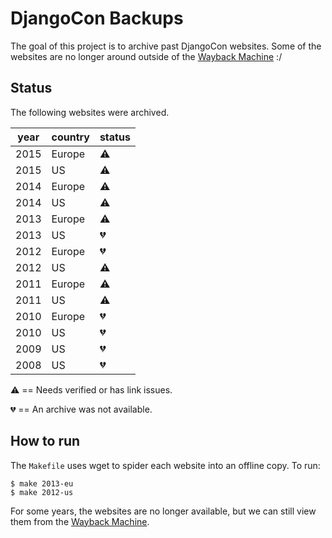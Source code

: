 # DjangoCon Backups

The goal of this project is to archive past DjangoCon websites. Some of the websites are no longer around outside of the [Wayback Machine](https://archive.org/) :/


## Status

The following websites were archived.

| year | country | status |
| :---: | :--- | :--- |
| 2015 | Europe | :warning: |
| 2015 | US | :warning: |
| 2014 | Europe | :warning: |
| 2014 | US | :warning: |
| 2013 | Europe | :warning: |
| 2013 | US | :broken_heart: |
| 2012 | Europe | :broken_heart: |
| 2012 | US | :warning: |
| 2011 | Europe | :warning: |
| 2011 | US | :warning: |
| 2010 | Europe | :broken_heart: |
| 2010 | US | :broken_heart: |
| 2009 | US | :broken_heart: |
| 2008 | US | :broken_heart: |

:warning: == Needs verified or has link issues.

:broken_heart: == An archive was not available.


## How to run

The `Makefile` uses wget to spider each website into an offline copy. To run:

    $ make 2013-eu
    $ make 2012-us

For some years, the websites are no longer available, but we can still view them from the [Wayback Machine](https://archive.org/).
